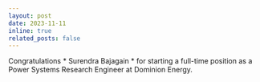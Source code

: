 ```yaml
---
layout: post
date: 2023-11-11
inline: true
related_posts: false
---
```


Congratulations * Surendra Bajagain * for starting a full-time position as a Power Systems Research Engineer at Dominion Energy.
